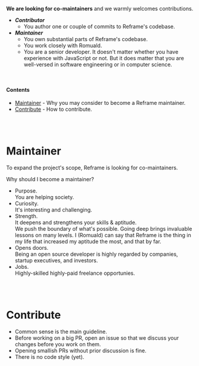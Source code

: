 **We are looking for co-maintainers** and we warmly welcomes contributions.

- **_Contributor_**
  - You author one or couple of commits to Reframe's codebase.
- **_Maintainer_**
  - You own substantial parts of Reframe's codebase.
  - You work closely with Romuald.
  - You are a senior developer.
    It doesn't matter whether you have experience with JavaScript or not.
    But it does matter that you are well-versed in software engineering or in computer science.

<br/>

#### Contents

 - [Maintainer](#maintainer) - Why you may consider to become a Reframe maintainer.
 - [Contribute](#contribute) - How to contribute.

<br/>
<br/>

# Maintainer

To expand the project's scope,
Reframe is looking for co-maintainers.

Why should I become a maintainer?
- Purpose.
  <br/>
  You are helping society.
- Curiosity.
  <br/>
  It's interesting and challenging.
- Strength.
  <br/>
  It deepens and strengthens your skills & aptitude.
  <br/>
  We push the boundary of what's possible.
  Going deep brings invaluable lessons on many levels.
  I (Romuald) can say that Reframe is the thing in my life that increased my aptitude the most, and that by far.
- Opens doors.
  <br/>
  Being an open source developer is highly regarded by companies, startup executives, and investors.
- Jobs.
  <br/>
  Highly-skilled highly-paid freelance opportunies.

<br/>
<br/>

# Contribute

- Common sense is the main guideline.
- Before working on a big PR, open an issue so that we discuss your changes before you work on them.
- Opening smallish PRs without prior discussion is fine.
- There is no code style (yet).
